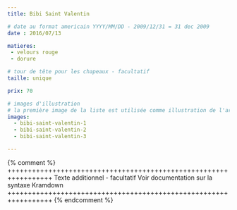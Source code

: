 ```yaml
---
title: Bibi Saint Valentin

# date au format americain YYYY/MM/DD - 2009/12/31 = 31 dec 2009
date : 2016/07/13

matieres:
 - velours rouge
 - dorure

# tour de tête pour les chapeaux - facultatif
taille: unique

prix: 70

# images d'illustration
# la première image de la liste est utilisée comme illustration de l'article dans les pages de listing.
images:
  - bibi-saint-valentin-1
  - bibi-saint-valentin-2
  - bibi-saint-valentin-3

---
```

{% comment %} +++++++++++++++++++++++++++++++++++++++++++++++++++++++++++++++++
              Texte additionnel - facultatif
              Voir documentation sur la syntaxe Kramdown
+++++++++++++++++++++++++++++++++++++++++++++++++++++++++++++++++ {% endcomment %}
